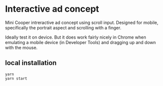 # Interactive ad concept

Mini Cooper intreractive ad concept using scroll input.
Designed for mobile, specifically the portrait aspect and scrolling with a finger.

Ideally test it on device. But it does work fairly nicely in Chrome when emulating a mobile device (in Developer Tools) and dragging up and down with the mouse.

## local installation

```
yarn
yarn start
```
